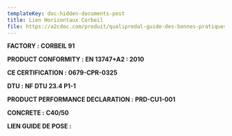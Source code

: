 ```yaml
---
templateKey: doc-hidden-documents-post
title: Lien Horizontaux Corbeil
file: https://a2cdoc.com/produit/qualipredal-guide-des-bonnes-pratiques/
---
```

**FACTORY :** **CORBEIL 91**

**P﻿RODUCT CONFORMITY :** **EN 13747+A2 : 2010**

**C﻿E CERTIFICATION :** **0679-CPR-0325**

**D﻿TU :** **NF DTU 23.4 P1-1**[](https://a2cdoc.com/produit/document-technique-dapplication-dalle-bb/)[](https://a2cdoc.com/produit/doc-a/)

**P﻿RODUCT PERFORMANCE DECLARATION :** **PRD-CU1-001**

**C﻿ONCRETE :** **C40/50**

**L﻿IEN GUIDE DE POSE :**